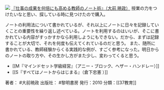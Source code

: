 
[![](https://images-fe.ssl-images-amazon.com/images/I/513LyMeCU6L._SL160_.jpg)](http://www.amazon.co.jp/exec/obidos/ASIN/4654018484/choiyaki81-22/ref=nosim)
[『仕事の成果を何倍にも高める教師のノート術』（大前 暁政）](http://www.amazon.co.jp/exec/obidos/ASIN/4654018484/choiyaki81-22/ref=nosim)
授業の力をつけたいなと思い、探している時に見つけたので購入。

ノートの利用法について書かれているが、それ以上にノートに日々を記録していくことの重要性を繰り返し述べている。ノートを利用するのはいいが、そこに書かれている内容がすっかすかなら利用しようにもできない。だから、まずは記録することが大切で、それを何度も伝えてくれているのだと思う。
また、随所に書かれている、教師経験からくる実践的な例が、すごく参考になった。明日からのノートの取り方や、その生かし方がまた少し、変わってくると思う。

- [[M『マインドセット学級経営』（アニー・ブロック、ヘザー・ハンドレー）]]
- [[S『すべてはノートからはじまる』（倉下忠憲 ）]]

著者： #大前暁政
出版社： #黎明書房
発行：2010
分類：[[37教育]]